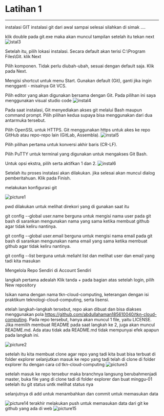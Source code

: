 # Latihan 1
---
instalasi GIT 
instalasi git dari awal sampai selesai silahkan di simak ....

klik double pada git.exe maka akan muncul tampilan setelah itu tekan next
![istal3](instal3.png)

Setelah itu, pilih lokasi instalasi. Secara default akan terisi C:\Program Files\Git. klik Next

Pilih komponen. Tidak perlu diubah-ubah, sesuai dengan default saja. Klik pada Next.

Mengisi shortcut untuk menu Start. Gunakan default (Git), ganti jika ingin mengganti - misalnya Git VCS.

Pilih editor yang akan digunakan bersama dengan Git. Pada pilihan ini saya menggunakan visual studio code
![instal4](instal4.png)

Pada saat instalasi, Git menyediakan akses git melalui Bash maupun command prompt. Pilih pilihan kedua supaya bisa menggunakan dari dua antarmuka tersebut.

Pilih OpenSSL untuk HTTPS. Git menggunakan https untuk akes ke repo GitHub atau repo-repo lain (GitLab, Assembla).
![instal5](instal5.png)

Pilih pilihan pertama untuk konversi akhir baris (CR-LF).

Pilih PuTTY untuk terminal yang digunakan untuk mengakses Git Bash.

Untuk opsi ekstra, pilih serta aktifkan 1 dan 2.
![instal6](instal6.png)

Setelah itu proses instalasi akan dilakukan.
jika selesai akan muncul dialog pemberitahuan. Klik pada Finish.


melakukan konfigurasi git

![picture1](picture1.png)

pwd dilakukan untuk melihat direkori yang di gunakan saat itu

git config --global user.name berguna untuk mengisi nama user pada git bash di sarankan mengunakan nama yang sama ketika membuat github agar tidak keliru nantinya.

git config --global user.email berguna untuk mengisi nama email pada git bash di sarankan mengunakan nama email yang sama ketika membuat github agar tidak keliru nantinya.

git config --list berguna untuk meliaht list dan melihat user dan email yang tadi kita masukan


Mengelola Repo Sendiri di Account Sendiri

langkah pertama adealah Klik tanda + pada bagian atas setelah login, pilih New repository

Isikan nama dengan nama tkn-cloud-computing, keterangan dengan isi praktikum teknologi-cloud-computing, serta lisensi.

etelah langkah-langkah tersebut, repo akan dibuat dan bisa diakses menggunakan pola https://github.com/abdullahaman185610040/tkn-cloud-computing. Pada repo tersebut, hanya akan muncul 1 file, yaitu LICENSE. Jika memilih membuat README pada saat langkah ke 2, juga akan muncul README.md. Ada atau tidak ada README.md tidak mempunyai efek apapun pada langkah ini.

![picture2](picture2.png)

setelah itu kita membuat clone agar repo yang tadi kita buat bisa terbuat di folder explorer
selanjutkan masuk ke repo yang tadi telah di clone di folder explorer itu dengan cara cd tkn-cloud-computing
![picture3](picture3.png)

setelah masuk ke repo tersebur maka branchnya langsung berubahmenjadi master, buka file yang di clone tadi di folder explorer dan buat minggu-01 
setelah itu git status untk melihat status nya

selanjutnya di add untuk menambahkan dan commit untuk memasukan data

![picture14](picture14.png)
terakhir melakukan push untuk memasukan data dari git ke github yang ada di web
![picture15](picture15.png)
